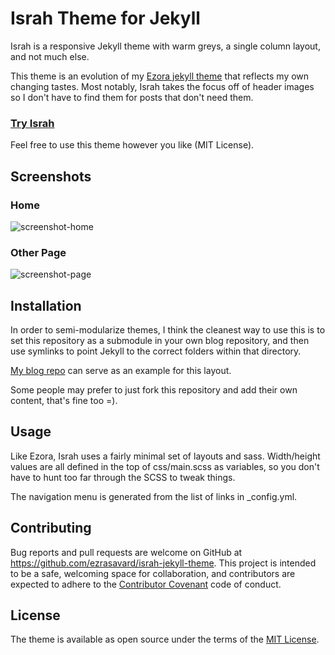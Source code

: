 # Israh Theme for Jekyll

Israh is a responsive Jekyll theme with warm greys, a single column layout, and not much else.

This theme is an evolution of my [Ezora jekyll theme](https://github.com/ezrasavard/ezora-jekyll-theme) that reflects my own changing tastes.
Most notably, Israh takes the focus off of header images so I don't have to find them for posts that don't need them.

### [Try Israh](http://www.ezrasavard.com/israhdemo)

Feel free to use this theme however you like (MIT License).

## Screenshots

### Home
![screenshot-home](https://github.com/ezrasavard/israh-jekyll-theme/blob/master/screenshot-home.png)

### Other Page
![screenshot-page](https://github.com/ezrasavard/israh-jekyll-theme/blob/master/screenshot-page.png)

## Installation

In order to semi-modularize themes, I think the cleanest way to use this is to set this repository as a submodule in your own blog repository,
and then use symlinks to point Jekyll to the correct folders within that directory.

[My blog repo](https://github.com/ezrasavard/blog) can serve as an example for this layout.

Some people may prefer to just fork this repository and add their own content, that's fine too =).

## Usage

Like Ezora, Israh uses a fairly minimal set of layouts and sass. Width/height values are all defined in the top of css/main.scss as variables, so you don't have to hunt too far through the SCSS to tweak things.

The navigation menu is generated from the list of links in _config.yml.

## Contributing

Bug reports and pull requests are welcome on GitHub at https://github.com/ezrasavard/israh-jekyll-theme. This project is intended to be a safe, welcoming space for collaboration, and contributors are expected to adhere to the [Contributor Covenant](http://contributor-covenant.org) code of conduct.

## License

The theme is available as open source under the terms of the [MIT License](http://opensource.org/licenses/MIT).

